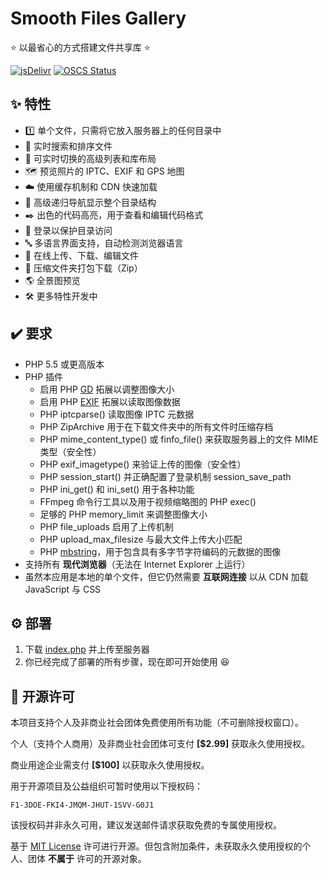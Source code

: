 # Smooth Files Gallery

⭐ 以最省心的方式搭建文件共享库 ⭐

[![jsDelivr](https://data.jsdelivr.com/v1/package/gh/yanranxiaoxi/Smooth-Files-Gallery/badge?style=rounded)](https://www.jsdelivr.com/package/gh/yanranxiaoxi/Smooth-Files-Gallery) [![OSCS Status](https://www.oscs1024.com/platform/badge/yanranxiaoxi/Smooth-Files-Gallery.svg?size=small)](https://www.oscs1024.com/project/yanranxiaoxi/Smooth-Files-Gallery?ref=badge_small)

## ✨ 特性

- 1️⃣ 单个文件，只需将它放入服务器上的任何目录中
- 🔎 实时搜索和排序文件
- 📃 可实时切换的高级列表和库布局
- 🗺️ 预览照片的 IPTC、EXIF 和 GPS 地图
- ☁️ 使用缓存机制和 CDN 快速加载
- 🌲 高级递归导航显示整个目录结构
- ✒️ 出色的代码高亮，用于查看和编辑代码格式
- 🔐 登录以保护目录访问
- 🔤 多语言界面支持，自动检测浏览器语言
- 📝 在线上传、下载、编辑文件
- 📁 压缩文件夹打包下载（Zip）
- 🌎️ 全景图预览
- 🛠 更多特性开发中

## ✔️ 要求

- PHP 5.5 或更高版本
- PHP 插件
  - 启用 PHP [GD](https://www.php.net/manual/book.image.php) 拓展以调整图像大小
  - 启用 PHP [EXIF](https://www.php.net/manual/book.exif.php) 拓展以读取图像数据
  - PHP iptcparse() 读取图像 IPTC 元数据
  - PHP ZipArchive 用于在下载文件夹中的所有文件时压缩存档
  - PHP mime_content_type() 或 finfo_file() 来获取服务器上的文件 MIME 类型（安全性）
  - PHP exif_imagetype() 来验证上传的图像（安全性）
  - PHP session_start() 并正确配置了登录机制 session_save_path
  - PHP ini_get() 和 ini_set() 用于各种功能
  - FFmpeg 命令行工具以及用于视频缩略图的 PHP exec()
  - 足够的 PHP memory_limit 来调整图像大小
  - PHP file_uploads 启用了上传机制
  - PHP upload_max_filesize 与最大文件上传大小匹配
  - PHP [mbstring](https://www.php.net/manual/book.mbstring.php)，用于包含具有多字节字符编码的元数据的图像
- 支持所有 **现代浏览器**（无法在 Internet Explorer 上运行）
- 虽然本应用是本地的单个文件，但它仍然需要 **互联网连接** 以从 CDN 加载 JavaScript 与 CSS

## ⚙️ 部署

1. 下载 [index.php](https://gitlab.soraharu.com/XiaoXi/Smooth-Files-Gallery/-/raw/master/index.php?inline=false) 并上传至服务器
2. 你已经完成了部署的所有步骤，现在即可开始使用 😆

## 📜 开源许可

本项目支持个人及非商业社会团体免费使用所有功能（不可删除授权窗口）。

个人（支持个人商用）及非商业社会团体可支付 **[$2.99]** 获取永久使用授权。

商业用途企业需支付 **[$100]** 以获取永久使用授权。

用于开源项目及公益组织可暂时使用以下授权码：

```
F1-3DOE-FKI4-JMQM-JHUT-1SVV-G0J1
```

该授权码并非永久可用，建议发送邮件请求获取免费的专属使用授权。

基于 [MIT License](https://choosealicense.com/licenses/mit/) 许可进行开源。但包含附加条件，未获取永久使用授权的个人、团体 **不属于** 许可的开源对象。
